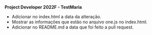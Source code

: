 **Project Developer 2022F - TestMaria**

- Adicionar no index.html a data da alteração.
- Mostrar as informações que estão no arquivo one.js no index.html.
- Adicionar no README.md a data que foi feito a pull request.